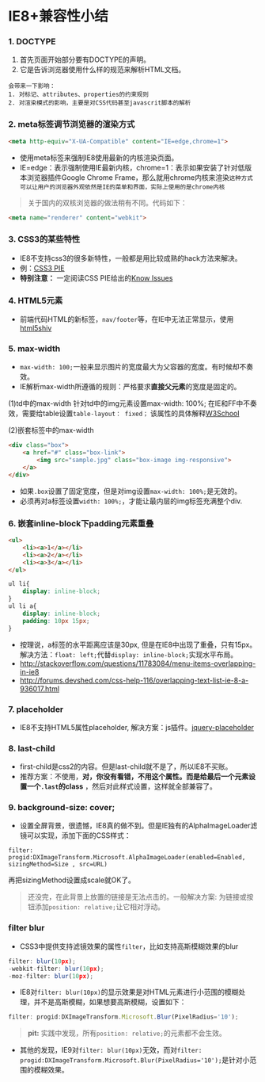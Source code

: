 # IE8+兼容性小结

### 1. DOCTYPE
1. 首先页面开始部分要有DOCTYPE的声明。
2. 它是告诉浏览器使用什么样的规范来解析HTML文档。
```
会带来一下影响：
1. 对标记、attributes、properties的约束规则
2. 对渲染模式的影响，主要是对CSS代码甚至javascrit脚本的解析
```

### 2. meta标签调节浏览器的渲染方式
```HTML
<meta http-equiv="X-UA-Compatible" content="IE=edge,chrome=1">
```
- 使用meta标签来强制IE8使用最新的内核渲染页面。
- IE=edge：表示强制使用IE最新内核，chrome=1：表示如果安装了针对低版本浏览器插件Google Chrome Frame，那么就用chrome内核来渲染``这种方式可以让用户的浏览器外观依然是IE的菜单和界面，实际上使用的是chrome内核``
> 关于国内的双核浏览器的做法稍有不同。代码如下：
```HTML
<meta name="renderer" content="webkit">
```

### 3. CSS3的某些特性
- IE8不支持css3的很多新特性，一般都是用比较成熟的hack方法来解决。
- 例：[CSS3 PIE](http://css3pie.com/)
- **特别注意：** 一定阅读CSS PIE给出的[Know Issues](http://css3pie.com/documentation/known-issues/)

### 4. HTML5元素
- 前端代码HTML的新标签，``nav/footer``等，在IE中无法正常显示，使用[html5shiv](https://github.com/aFarkas/html5shiv)

### 5. max-width
- ``max-width: 100;``一般来显示图片的宽度最大为父容器的宽度。有时候却不奏效。
- IE解析max-width所遵循的规则：严格要求**直接父元素**的宽度是固定的。

(1)td中的max-width
针对td中的img元素设置max-width: 100%; 在IE和FF中不奏效，需要给table设置``table-layout： fixed；`` 该属性的具体解释[W3School](http://www.w3school.com.cn/cssref/pr_tab_table-layout.asp)

(2)嵌套标签中的max-width
```HTML
<div class="box">
    <a href="#" class="box-link">
        <img src="sample.jpg" class="box-image img-responsive">
    </a>
</div>
```
- 如果``.box``设置了固定宽度，但是对img设置``max-width: 100%;``是无效的。
- 必须再对a标签设置``width: 100%;``，才能让最内层的img标签充满整个div.

### 6. 嵌套inline-block下padding元素重叠
```HTML
<ul>
    <li><a>1</a></li>
    <li><a>2</a></li>
    <li><a>3</a></li>
</ul>
```
```css
ul li{
    display: inline-block;
}
ul li a{
    display: inline-block;
    padding: 10px 15px;
}
```
- 按理说，a标签的水平距离应该是30px, 但是在IE8中出现了重叠，只有15px。解决方法：``float: left;``代替``display: inline-block;``实现水平布局。
- http://stackoverflow.com/questions/11783084/menu-items-overlapping-in-ie8
- http://forums.devshed.com/css-help-116/overlapping-text-list-ie-8-a-936017.html

### 7. placeholder
- IE8不支持HTML5属性placeholder, 解决方案：js插件。[jquery-placeholder](https://github.com/mathiasbynens/jquery-placeholder)

### 8. last-child
- first-child是css2的内容。但是last-child就不是了，所以IE8不买账。
- 推荐方案：不使用，**对，你没有看错，不用这个属性。**而是给最后一个元素设置一个``.last``的**class** ，然后对此样式设置，这样就全部兼容了。

### 9. background-size: cover;
- 设置全屏背景，很遗憾，IE8真的做不到。但是IE独有的AlphaImageLoader滤镜可以实现，添加下面的CSS样式：
```
filter: progid:DXImageTransform.Microsoft.AlphaImageLoader(enabled=Enabled, sizingMethod=Size , src=URL)
```
再把sizingMethod设置成scale就OK了。
> 还没完，在此背景上放置的链接是无法点击的。一般解决方案: 为链接或按钮添加``position: relative;``让它相对浮动。

### filter blur
- CSS3中提供支持滤镜效果的属性``filter``，比如支持高斯模糊效果的blur
```javascript
filter: blur(10px);
-webkit-filter: blur(10px);
-moz-filter: blur(10px);
```
- IE8对``filter: blur(10px)``的显示效果是对HTML元素进行小范围的模糊处理，并不是高斯模糊，如果想要高斯模糊，设置如下：
```javascript
filter: progid:DXImageTransform.Microsoft.Blur(PixelRadius='10');
```
> **pit:** 实践中发现，所有``position: relative;``的元素都不会生效。
- 其他的发现，IE9对``filter: blur(10px)``无效，而对``filter: progid:DXImageTransform.Microsoft.Blur(PixelRadius='10');``是针对小范围的模糊效果。